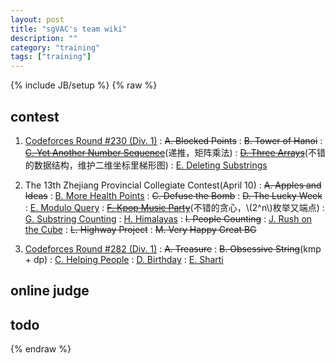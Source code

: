 ```yaml
---
layout: post
title: "sgVAC's team wiki"
description: ""
category: "training"
tags: ["training"]
---
```

{% include JB/setup %}
{% raw %}

## contest

1. [Codeforces Round #230 (Div. 1)][1]
:  <del>A. Blocked Points</del>
:  <del>B. Tower of Hanoi</del>
:  <del>[C. Yet Another Number Sequence][2]</del>(递推，矩阵乘法)
:  <del>[D. Three Arrays][3]</del>(不错的数据结构，维护二维坐标里梯形图)
:  [E. Deleting Substrings][4]

2. The 13th Zhejiang Provincial Collegiate Contest(April 10)
: <del>A. Apples and Ideas</del>
: [B. More Health Points][5]
: <del>C. Defuse the Bomb</del>
: <del>D. The Lucky Week</del>
: [E. Modulo Query][6]
: <del>[F. Kpop Music Party][7]</del>(不错的贪心，\\(2^n\\)枚举又端点)
: [G. Substring Counting][8]
: [H. Himalayas][9]
: <del>I. People Counting</del>
: [J. Rush on the Cube][10]
: <del>L. Highway Project</del>
: <del>M. Very Happy Great BG</del>

3. [Codeforces Round #282 (Div. 1)][11]
:  <del>A. Treasure</del>
:  <del>B. Obsessive String</del>(kmp + dp)
:  [C. Helping People][12]
:  [D. Birthday][13]
:  [E. Sharti][14]

## online judge


## todo

[1]: http://codeforces.com/contest/392
[2]: http://codeforces.com/contest/392/problem/C
[3]: http://codeforces.com/contest/392/problem/D
[4]: http://codeforces.com/contest/392/problem/E

[5]: http://acm.zju.edu.cn/onlinejudge/showProblem.do?problemCode=3937
[6]: http://acm.zju.edu.cn/onlinejudge/showProblem.do?problemCode=3940
[7]: http://acm.zju.edu.cn/onlinejudge/showProblem.do?problemCode=3941
[8]: http://acm.zju.edu.cn/onlinejudge/showProblem.do?problemCode=3942
[9]: http://acm.zju.edu.cn/onlinejudge/showProblem.do?problemCode=3943
[10]: http://acm.zju.edu.cn/onlinejudge/showProblem.do?problemCode=3945

[11]: http://codeforces.com/contest/494
[12]: http://codeforces.com/contest/494/problem/C
[13]: http://codeforces.com/contest/494/problem/D
[14]: http://codeforces.com/contest/494/problem/E

{% endraw %}

